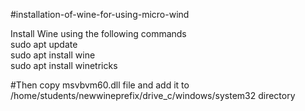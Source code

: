 #installation-of-wine-for-using-micro-wind

Install Wine using the following commands  
sudo apt update  
sudo apt install wine  
sudo apt install winetricks  

#Then copy msvbvm60.dll file and add it to /home/students/newwineprefix/drive_c/windows/system32 directory

